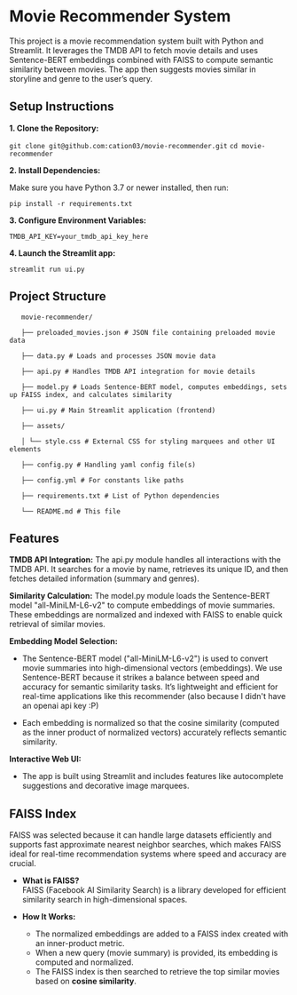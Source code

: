 # Movie Recommender System

This project is a movie recommendation system built with Python and Streamlit. It leverages the TMDB API to fetch movie details and uses Sentence-BERT embeddings combined with FAISS to compute semantic similarity between movies. The app then suggests movies similar in storyline and genre to the user’s query.

## Setup Instructions

**1. Clone the Repository:**

   ```git clone git@github.com:cation03/movie-recommender.git```
   ```cd movie-recommender```
   
**2. Install Dependencies:**

   Make sure you have Python 3.7 or newer installed, then run:
     
   ```pip install -r requirements.txt```

**3. Configure Environment Variables:**

   `TMDB_API_KEY=your_tmdb_api_key_here`

**4. Launch the Streamlit app:**   

   `streamlit run ui.py`

## Project Structure
```
   movie-recommender/ 
   
   ├── preloaded_movies.json # JSON file containing preloaded movie data
   
   ├── data.py # Loads and processes JSON movie data
   
   ├── api.py # Handles TMDB API integration for movie details
   
   ├── model.py # Loads Sentence-BERT model, computes embeddings, sets up FAISS index, and calculates similarity
   
   ├── ui.py # Main Streamlit application (frontend)
   
   ├── assets/
   
   │ └── style.css # External CSS for styling marquees and other UI elements 
   
   ├── config.py # Handling yaml config file(s)
   
   ├── config.yml # For constants like paths
   
   ├── requirements.txt # List of Python dependencies
   
   └── README.md # This file
```

## Features

**TMDB API Integration:**
The api.py module handles all interactions with the TMDB API. It searches for a movie by name, retrieves its unique ID, and then fetches detailed information (summary and genres). 

**Similarity Calculation:**
The model.py module loads the Sentence-BERT model "all-MiniLM-L6-v2" to compute embeddings of movie summaries. These embeddings are normalized and indexed with FAISS to enable quick retrieval of similar movies.

**Embedding Model Selection:**
- The Sentence-BERT model ("all-MiniLM-L6-v2") is used to convert movie summaries into high-dimensional vectors (embeddings). We use Sentence-BERT because it strikes a balance between speed and accuracy for semantic similarity tasks. It’s lightweight and efficient for real-time applications like this recommender (also because I didn't have an openai api key :P)

- Each embedding is normalized so that the cosine similarity (computed as the inner product of normalized vectors) accurately reflects semantic similarity.

**Interactive Web UI:**  
  
- The app is built using Streamlit and includes features like autocomplete suggestions and decorative image marquees.

## FAISS Index

  FAISS was selected because it can handle large datasets efficiently and supports fast approximate nearest neighbor searches, which makes FAISS ideal for real-time recommendation systems where speed and accuracy are crucial.

- **What is FAISS?**  
  FAISS (Facebook AI Similarity Search) is a library developed for efficient similarity search in high-dimensional spaces.

- **How It Works:**  
  - The normalized embeddings are added to a FAISS index created with an inner-product metric.
  - When a new query (movie summary) is provided, its embedding is computed and normalized.
  - The FAISS index is then searched to retrieve the top similar movies based on **cosine similarity**.
  
